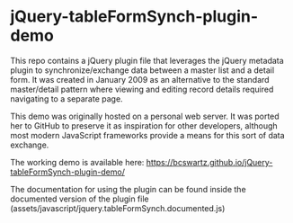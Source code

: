 # jQuery-tableFormSynch-plugin-demo
This repo contains a jQuery plugin file that leverages the jQuery metadata plugin to synchronize/exchange data between a master
list and a detail form.  It was created in January 2009 as an alternative to the standard master/detail pattern where viewing
and editing record details required navigating to a separate page.

This demo was originally hosted on a personal web server.  It was ported her to GitHub to preserve it as inspiration for
other developers, although most modern JavaScript frameworks provide a means for this sort of data exchange.

The working demo is available here: https://bcswartz.github.io/jQuery-tableFormSynch-plugin-demo/

The documentation for using the plugin can be found inside the documented version of the plugin file (assets/javascript/jquery.tableFormSynch.documented.js)
